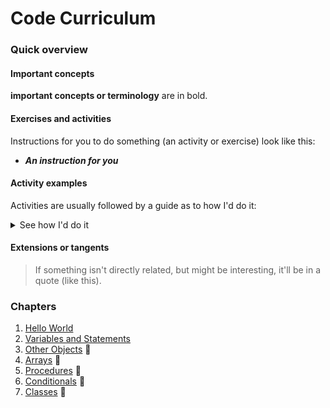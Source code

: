 # Code Curriculum

### Quick overview

#### Important concepts
**important concepts or terminology** are in bold.

#### Exercises and activities
Instructions for you to do something (an activity or exercise) look like this:

* _**An instruction for you**_

#### Activity examples
Activities are usually followed by a guide as to how I'd do it:

<details>
  <summary>See how I'd do it</summary>
  <p>

```
There's usually some code to execute in here. You can't generally copy-paste it though.
```
  </p>
</details>
<p></p>

#### Extensions or tangents

> If something isn't directly related, but might be interesting, it'll be in a quote (like this).

### Chapters

1. [Hello World](./1_hello_world.md)
1. [Variables and Statements](./2_variables_and_statements.md)
1. [Other Objects](./3_other_objects.md) :construction:
1. [Arrays](./4_arrays.md) :construction:
1. [Procedures](./5_procedures.md) :construction:
1. [Conditionals](./6_conditionals.md) :construction:
1. [Classes](./7_classes.md) :construction: